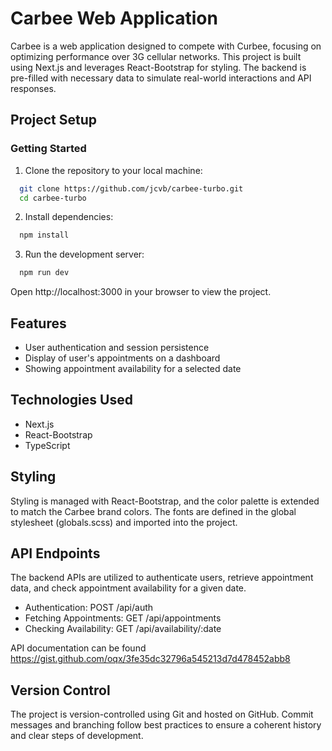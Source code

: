 # Carbee Web Application

Carbee is a web application designed to compete with Curbee, focusing on optimizing performance over 3G cellular networks. This project is built using Next.js and leverages React-Bootstrap for styling. The backend is pre-filled with necessary data to simulate real-world interactions and API responses.

## Project Setup

### Getting Started

1. Clone the repository to your local machine:

```bash
  git clone https://github.com/jcvb/carbee-turbo.git
  cd carbee-turbo
```

2. Install dependencies:

```bash
  npm install
```

3. Run the development server:

```bash
  npm run dev
```


Open http://localhost:3000 in your browser to view the project.

## Features
- User authentication and session persistence
- Display of user's appointments on a dashboard
- Showing appointment availability for a selected date

## Technologies Used
- Next.js
- React-Bootstrap
- TypeScript

## Styling
Styling is managed with React-Bootstrap, and the color palette is extended to match the Carbee brand colors. The fonts are defined in the global stylesheet (globals.scss) and imported into the project.

## API Endpoints
The backend APIs are utilized to authenticate users, retrieve appointment data, and check appointment availability for a given date.

- Authentication: POST /api/auth
- Fetching Appointments: GET /api/appointments
- Checking Availability: GET /api/availability/:date

API documentation can be found https://gist.github.com/oqx/3fe35dc32796a545213d7d478452abb8

## Version Control
The project is version-controlled using Git and hosted on GitHub. Commit messages and branching follow best practices to ensure a coherent history and clear steps of development.
